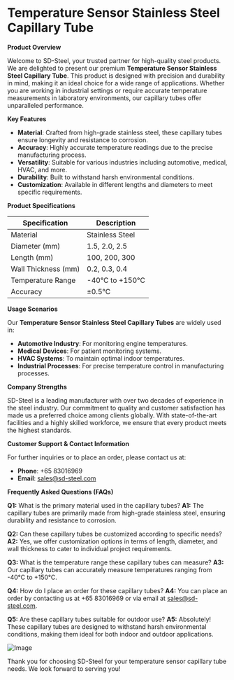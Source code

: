 # Temperature Sensor Stainless Steel Capillary Tube

**Product Overview**

Welcome to SD-Steel, your trusted partner for high-quality steel products. We are delighted to present our premium **Temperature Sensor Stainless Steel Capillary Tube**. This product is designed with precision and durability in mind, making it an ideal choice for a wide range of applications. Whether you are working in industrial settings or require accurate temperature measurements in laboratory environments, our capillary tubes offer unparalleled performance.

**Key Features**

- **Material**: Crafted from high-grade stainless steel, these capillary tubes ensure longevity and resistance to corrosion.
- **Accuracy**: Highly accurate temperature readings due to the precise manufacturing process.
- **Versatility**: Suitable for various industries including automotive, medical, HVAC, and more.
- **Durability**: Built to withstand harsh environmental conditions.
- **Customization**: Available in different lengths and diameters to meet specific requirements.

**Product Specifications**

| Specification         | Description                               |
|-----------------------|-------------------------------------------|
| Material              | Stainless Steel                           |
| Diameter (mm)         | 1.5, 2.0, 2.5                             |
| Length (mm)           | 100, 200, 300                             |
| Wall Thickness (mm)   | 0.2, 0.3, 0.4                             |
| Temperature Range     | -40°C to +150°C                           |
| Accuracy               | ±0.5°C                                    |

**Usage Scenarios**

Our **Temperature Sensor Stainless Steel Capillary Tubes** are widely used in:

- **Automotive Industry**: For monitoring engine temperatures.
- **Medical Devices**: For patient monitoring systems.
- **HVAC Systems**: To maintain optimal indoor temperatures.
- **Industrial Processes**: For precise temperature control in manufacturing processes.

**Company Strengths**

SD-Steel is a leading manufacturer with over two decades of experience in the steel industry. Our commitment to quality and customer satisfaction has made us a preferred choice among clients globally. With state-of-the-art facilities and a highly skilled workforce, we ensure that every product meets the highest standards.

**Customer Support & Contact Information**

For further inquiries or to place an order, please contact us at:
- **Phone**: +65 83016969
- **Email**: sales@sd-steel.com

**Frequently Asked Questions (FAQs)**

**Q1:** What is the primary material used in the capillary tubes?
**A1:** The capillary tubes are primarily made from high-grade stainless steel, ensuring durability and resistance to corrosion.

**Q2:** Can these capillary tubes be customized according to specific needs?
**A2:** Yes, we offer customization options in terms of length, diameter, and wall thickness to cater to individual project requirements.

**Q3:** What is the temperature range these capillary tubes can measure?
**A3:** Our capillary tubes can accurately measure temperatures ranging from -40°C to +150°C.

**Q4:** How do I place an order for these capillary tubes?
**A4:** You can place an order by contacting us at +65 83016969 or via email at sales@sd-steel.com.

**Q5:** Are these capillary tubes suitable for outdoor use?
**A5:** Absolutely! These capillary tubes are designed to withstand harsh environmental conditions, making them ideal for both indoor and outdoor applications.

![Image](https://github.com/user-attachments/assets/2567258e-e124-4816-932d-1809bd27ef0b)

Thank you for choosing SD-Steel for your temperature sensor capillary tube needs. We look forward to serving you!